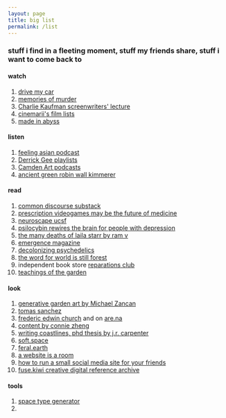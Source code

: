 ```yaml
---
layout: page
title: big list
permalink: /list
---
```


### stuff i find in a fleeting moment, stuff my friends share, stuff i want to come back to

#### watch
1. [drive my car](https://www.youtube.com/watch?v=6BPKPb_RTwI)
2. [memories of murder](https://www.youtube.com/watch?v=0n_HQwQU8ls)
3. [Charlie Kaufman screenwriters' lecture](https://youtu.be/EKU8xsC8goY)
4. [cinemarii's film lists](https://www.youtube.com/user/aril123)
5. [made in abyss](https://en.wikipedia.org/wiki/Made_in_Abyss)

#### listen
1. [feeling asian podcast](https://open.spotify.com/show/19xkU2nVYC39nhig9Jvbc4?si=c480b6075a26445a)
2. [Derrick Gee playlists](https://open.spotify.com/user/derrickgee?si=4ecfafd80f4d4a9c)
3. [Camden Art podcasts](https://open.spotify.com/show/1PAnyGJWvo0Wlc8WXlY7bK?si=060c4a56cb764e6f)
4. [ancient green robin wall kimmerer](https://emergencemagazine.org/essay/ancient-green)

#### read
1. [common discourse substack](https://www.commondiscourse.xyz/)
2. [prescription videogames may be the future of medicine](https://www.theverge.com/2017/7/25/16019760/prescription-video-games-brain-next-level-video)
3. [neuroscape ucsf](https://neuroscape.ucsf.edu/)
4. [psilocybin rewires the brain for people with depression](https://neuroscape.ucsf.edu/)
5. [the many deaths of laila starr by ram v](https://www.simonandschuster.com/books/The-Many-Deaths-of-Laila-Starr/Ram-V/Many-Deaths-of-Laila/9781684158058)
6. [emergence magazine](https://emergencemagazine.org/)
7. [decolonizing psychedelics](https://neo.life/2020/10/inside-the-movement-to-decolonize-psychedelic-pharma/)
8. [the word for world is still forest](https://www.hkw.de/media/texte/pdf/publikationen_2/publikationen_3/intercalations4_the_word_for_world_is_still_forest.pdf)
9. independent book store [reparations club](https://rep.club/)
10. [teachings of the garden](https://www.schlebruegge.com/en/content/teachings-garden)

#### look
1. [generative garden art by Michael Zancan](https://www.instagram.com/zancan.code/)
2. [tomas sanchez](https://www.instagram.com/tomassanchezstudio/?hl=en)
3. [frederic edwin church](https://www.fredericedwinchurch.org/the-complete-works.html) and on [are.na](https://www.are.na/maxime-desalle/frederic-edwin-church)
4. [content by connie zheng](https://www.conniezheng.com/)
5. [writing coastlines, phd thesis by j.r. carpenter](http://writingcoastlines.net/)
6. [soft.space](https://www.softspace.world/about.html)
7. [feral.earth](http://feral.earth/)
8. [a website is a room](https://a-website-is-a-room.net/)
9. [how to run a small social media site for your friends](https://runyourown.social/)
10. [fuse.kiwi creative digital reference archive](https://www.fuse.kiwi/)

#### tools
1. [space type generator](https://spacetypegenerator.com/)
2. 
